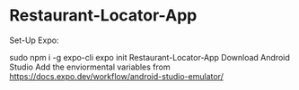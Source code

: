 # Restaurant-Locator-App

Set-Up Expo:

sudo npm i -g expo-cli
expo init Restaurant-Locator-App
Download Android Studio
Add the enviormental variables from https://docs.expo.dev/workflow/android-studio-emulator/
